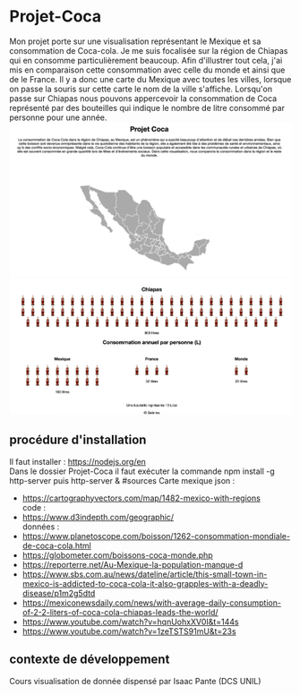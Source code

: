 # Projet-Coca
Mon projet porte sur une visualisation représentant le Mexique et sa consommation de Coca-cola. Je me suis focalisée sur la région de Chiapas qui en consomme particulièrement beaucoup. Afin d'illustrer tout cela, j'ai mis en comparaison cette consommation avec celle du monde et ainsi que de le France. Il y a donc une carte du Mexique avec toutes les villes, lorsque on passe la souris sur cette carte le nom de la ville s'affiche. Lorsqu'on passe sur Chiapas nous pouvons appercevoir la consommation de Coca représenté par des bouteilles qui indique le nombre de litre consommé par personne pour une année. 
![](https://github.com/Sabpaola/Projet-Coca/blob/main/images/capture%201%20.png)
![](https://github.com/Sabpaola/Projet-Coca/blob/main/images/capture%202%20.png)
## procédure d'installation 
Il faut installer : https://nodejs.org/en <br/>
Dans le dossier Projet-Coca il faut exécuter la commande npm install -g http-server puis http-server &
#sources 
Carte mexique json : 
- https://cartographyvectors.com/map/1482-mexico-with-regions <br/>
code : 
- https://www.d3indepth.com/geographic/ <br/>
données :
- https://www.planetoscope.com/boisson/1262-consommation-mondiale-de-coca-cola.html 
- https://globometer.com/boissons-coca-monde.php
- https://reporterre.net/Au-Mexique-la-population-manque-d
- https://www.sbs.com.au/news/dateline/article/this-small-town-in-mexico-is-addicted-to-coca-cola-it-also-grapples-with-a-deadly-disease/p1m2g5dtd
- https://mexiconewsdaily.com/news/with-average-daily-consumption-of-2-2-liters-of-coca-cola-chiapas-leads-the-world/
- https://www.youtube.com/watch?v=hqnUohxXV0I&t=144s
- https://www.youtube.com/watch?v=1zeTSTS91mU&t=23s <br/>
## contexte de développement 
Cours visualisation de donnée dispensé par Isaac Pante (DCS UNIL) 
